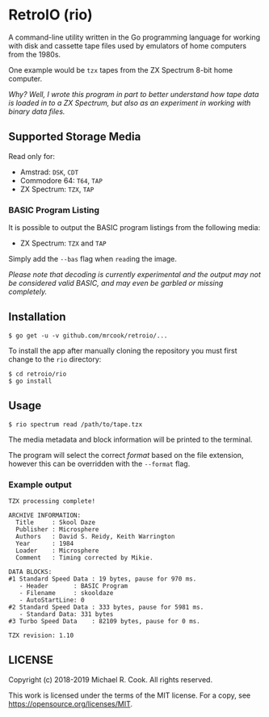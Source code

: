 # RetroIO (rio)

A command-line utility written in the Go programming language for working
with disk and cassette tape files used by emulators of home computers from
the 1980s.

One example would be `tzx` tapes from the ZX Spectrum 8-bit home computer.

_Why? Well, I wrote this program in part to better understand how tape data
is loaded in to a ZX Spectrum, but also as an experiment in working with
binary data files._


## Supported Storage Media

Read only for:

* Amstrad:      `DSK`, `CDT`
* Commodore 64: `T64`, `TAP`
* ZX Spectrum:  `TZX`, `TAP`


### BASIC Program Listing

It is possible to output the BASIC program listings from the following media:

* ZX Spectrum: `TZX` and `TAP`

Simply add the `--bas` flag when `read`ing the image.

_Please note that decoding is currently experimental and the output may not be
considered valid BASIC, and may even be garbled or missing completely._


## Installation

    $ go get -u -v github.com/mrcook/retroio/...

To install the app after manually cloning the repository you must first change to the `rio` directory:

    $ cd retroio/rio
    $ go install


## Usage

    $ rio spectrum read /path/to/tape.tzx

The media metadata and block information will be printed to the terminal.

The program will select the correct _format_ based on the file extension,
however this can be overridden with the `--format` flag.


### Example output

```
TZX processing complete!

ARCHIVE INFORMATION:
  Title     : Skool Daze
  Publisher : Microsphere
  Authors   : David S. Reidy, Keith Warrington
  Year      : 1984
  Loader    : Microsphere
  Comment   : Timing corrected by Mikie.

DATA BLOCKS:
#1 Standard Speed Data : 19 bytes, pause for 970 ms.
   - Header       : BASIC Program
   - Filename     : skooldaze
   - AutoStartLine: 0
#2 Standard Speed Data : 333 bytes, pause for 5981 ms.
   - Standard Data: 331 bytes
#3 Turbo Speed Data    : 82109 bytes, pause for 0 ms.

TZX revision: 1.10
```


## LICENSE

Copyright (c) 2018-2019 Michael R. Cook. All rights reserved.

This work is licensed under the terms of the MIT license.
For a copy, see <https://opensource.org/licenses/MIT>.
